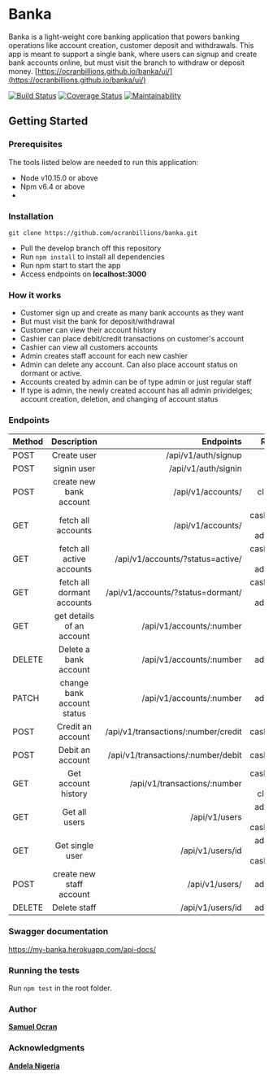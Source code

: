 # Banka
Banka is a light-weight core banking application that powers banking operations like account creation, customer deposit and withdrawals. This app is meant to support a single bank, where users can signup and create bank accounts online, but must visit the branch to withdraw or deposit money.
[https://ocranbillions.github.io/banka/ui/](https://ocranbillions.github.io/banka/ui/)

[![Build Status](https://travis-ci.org/ocranbillions/banka.svg?branch=develop)](https://travis-ci.org/ocranbillions/banka) [![Coverage Status](https://coveralls.io/repos/github/ocranbillions/banka/badge.svg?branch=develop)](https://coveralls.io/github/ocranbillions/banka?branch=develop) [![Maintainability](https://api.codeclimate.com/v1/badges/7ff9e7a0df839ca0e882/maintainability)](https://codeclimate.com/github/ocranbillions/banka/maintainability)
## Getting Started
### Prerequisites
The tools listed below are needed to run this application:
* Node v10.15.0 or above
* Npm v6.4 or above
* 
### Installation
`git clone https://github.com/ocranbillions/banka.git`
- Pull the develop branch off this repository
- Run `npm install` to install all dependencies
- Run npm start to start the app
- Access endpoints on **localhost:3000**

### How it works
- Customer sign up and create as many bank accounts as they want
- But must visit the bank for deposit/withdrawal
- Customer can view their account history 
- Cashier can place debit/credit transactions on customer's account
- Cashier can view all customers accounts
- Admin creates staff account for each new cashier
- Admin can delete any account. Can also place account status on dormant or active.
- Accounts created by admin can be of type admin or just regular staff
- If type is admin, the newly created account has all admin prividelges; account creation, deletion, and changing of account status


### Endpoints
| Method      | Description    | Endpoints    | Role   | 
| :------------- | :----------: | -----------: | -----------: |
|  POST | Create user   | /api/v1/auth/signup    | *   |
| POST   | signin user | /api/v1/auth/signin | * |
|  POST | create new bank account   | /api/v1/accounts/    | client   |
| GET  |fetch all accounts | /api/v1/accounts/ | cashier + admin |
| GET  |fetch all active accounts | /api/v1/accounts/?status=active/ | cashier + admin |
| GET  |fetch all dormant accounts | /api/v1/accounts/?status=dormant/ | cashier + admin |
| GET  |get details of an account | /api/v1/accounts/:number | * |
| DELETE  |Delete a bank account | /api/v1/accounts/:number | admin |
| PATCH  |change bank account status | /api/v1/accounts/:number | admin |
| POST |Credit an account | /api/v1/transactions/:number/credit | cashier |
| POST |Debit an account | /api/v1/transactions/:number/debit | cashier |
| GET|Get account history| /api/v1/transactions/:number | cashier + client |
| GET|Get all users| /api/v1/users | admin + cashier |
| GET|Get single user| /api/v1/users/id | admin + cashier |
| POST|create new staff account| /api/v1/users/ | admin |
| DELETE|Delete staff| /api/v1/users/id | admin |

### Swagger documentation
https://my-banka.herokuapp.com/api-docs/
### Running the tests
Run `npm test` in the root folder.


### Author
[**Samuel Ocran**](https://twitter.com/ocranbillions)

### Acknowledgments
[**Andela Nigeria**](https://andela.com/)